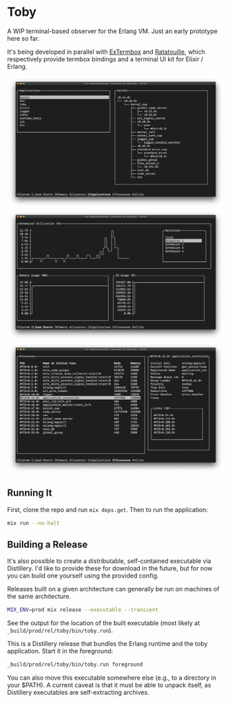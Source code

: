 # Toby

A WIP terminal-based observer for the Erlang VM. Just an early prototype here
so far.

It's being developed in parallel with [ExTermbox][1] and [Ratatouille][2], which
respectively provide termbox bindings and a terminal UI kit for Elixir / Erlang.

![Applications Tab](doc/applications.png)
![Load Tab](doc/load-charts.png)
![Processes](doc/processes.png)

## Running It

First, clone the repo and run `mix deps.get`. Then to run the application:

```bash
mix run --no-halt
```

## Building a Release

It's also possible to create a distributable, self-contained executable via
Distillery. I'd like to provide these for download in the future, but for now
you can build one yourself using the provided config.

Releases built on a given architecture can generally be run on machines of the
same architecture.

```bash
MIX_ENV=prod mix release --executable --transient
```

See the output for the location of the built executable (most likely at
`_build/prod/rel/toby/bin/toby.run`).

This is a Distillery release that bundles the Erlang runtime and the toby
application. Start it in the foreground:

```bash
_build/prod/rel/toby/bin/toby.run foreground
```

You can also move this executable somewhere else (e.g., to a directory in your
$PATH). A current caveat is that it must be able to unpack itself, as Distillery
executables are self-extracting archives.

[1]: https://github.com/ndreynolds/ex_termbox
[2]: https://github.com/ndreynolds/ratatouille
